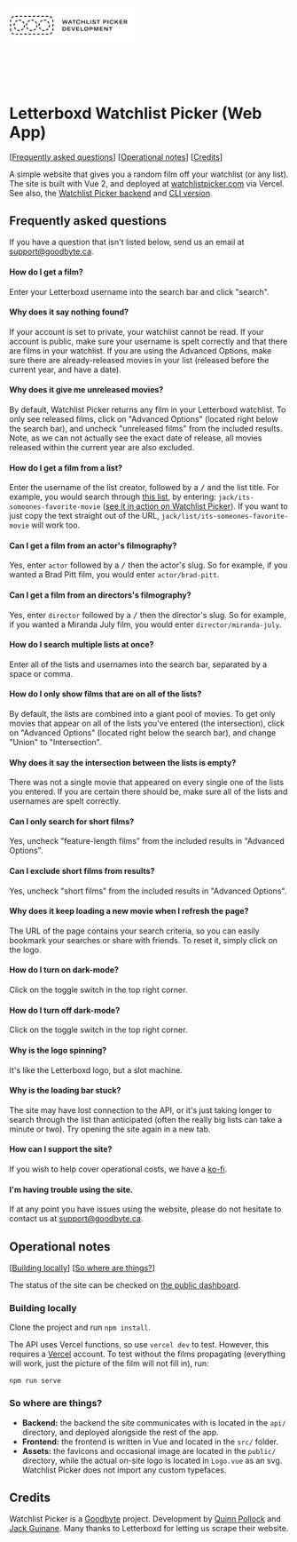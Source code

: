 <a href="https://github.com/GoodbyteCo/Letterboxd-Watchlist-Picker">
  <img width="230" alt="Watchlist Picker Development" src="public/dev-logo.png">
</a>

<br><br><br>

# Letterboxd Watchlist Picker (Web App)

[[Frequently asked questions](#frequently-asked-questions)]
[[Operational notes](#operational-notes)]
[[Credits](#credits)]

A simple website that gives you a random film off your watchlist (or any list).
The site is built with Vue 2, and deployed at
[watchlistpicker.com](https://watchlistpicker.com) via Vercel. See also, the
[Watchlist Picker backend](https://github.com/GoodbyteCo/Watchlist-Picker-Backend)
and [CLI version](https://github.com/HoloPollock/watchlist-picker).

## Frequently asked questions

If you have a question that isn't listed below, send us an email at
[support@goodbyte.ca](mailto:support@goodbyte.ca).

#### How do I get a film?
Enter your Letterboxd username into the search bar and click "search".

#### Why does it say nothing found?
If your account is set to private, your watchlist cannot be read. If your account is
public, make sure your username is spelt correctly and that there are films in your
watchlist. If you are using the Advanced Options, make sure there are already-released
movies in your list (released before the current year, and have a date).

#### Why does it give me unreleased movies?
By default, Watchlist Picker returns any film in your Letterboxd watchlist. To only see
released films, click on "Advanced Options" (located right below the search bar), and
uncheck "unreleased films" from the included results. Note, as we can not actually see
the exact date of release, all movies released within the current year are also excluded.

#### How do I get a film from a list?
Enter the username of the list creator, followed by a <kbd>/</kbd> and the list
title. For example, you would search through
[this list](https://letterboxd.com/jack/list/its-someones-favorite-movie/), 
by entering: `jack/its-someones-favorite-movie`
([see it in action on Watchlist Picker](https://watchlistpicker.com/?u=jack/its-someones-favorite-movie)).
If you want to just copy the text straight out of the URL, `jack/list/its-someones-favorite-movie`
will work too.

#### Can I get a film from an actor's filmography?
Yes, enter `actor` followed by a <kbd>/</kbd> then the actor's slug. So for example,
if you wanted a Brad Pitt film, you would enter `actor/brad-pitt`.

#### Can I get a film from an directors's filmography?
Yes, enter `director` followed by a <kbd>/</kbd> then the director's slug. So for
example, if you wanted a Miranda July film, you would enter `director/miranda-july`.
	
#### How do I search multiple lists at once?
Enter all of the lists and usernames into the search bar, separated by a space or comma.

#### How do I only show films that are on all of the lists?
By default, the lists are combined into a giant pool of movies. To get only movies
that appear on all of the lists you've entered (the intersection), click on "Advanced
Options" (located right below the search bar), and change "Union" to "Intersection".

#### Why does it say the intersection between the lists is empty?
There was not a single movie that appeared on every single one of the lists you entered.
If you are certain there should be, make sure all of the lists and usernames are spelt correctly.

#### Can I only search for short films?
Yes, uncheck "feature-length films" from the included results in "Advanced Options".

#### Can I exclude short films from results?
Yes, uncheck "short films" from the included results in "Advanced Options".

#### Why does it keep loading a new movie when I refresh the page?
The URL of the page contains your search criteria, so you can easily bookmark your
searches or share with friends. To reset it, simply click on the logo.

#### How do I turn on dark-mode?
Click on the toggle switch in the top right corner.

#### How do I turn off dark-mode?
Click on the toggle switch in the top right corner.

#### Why is the logo spinning?
It's like the Letterboxd logo, but a slot machine.

#### Why is the loading bar stuck?
The site may have lost connection to the API, or it's just taking longer to search
through the list than anticipated (often the really big lists can take a minute or
two). Try opening the site again in a new tab.

#### How can I support the site?
If you wish to help cover operational costs, we have a [ko-fi](https://ko-fi.com/goodbyte).

#### I'm having trouble using the site.
If at any point you have issues using the website, please do not hesitate to contact
us at [support@goodbyte.ca](mailto:support@goodbyte.ca).


## Operational notes

[[Building locally](#building-locally)] [[So where are things?](#so-where-are-things)]

The status of the site can be checked on [the public dashboard](https://watchlistpicker.checklyhq.com/).

### Building locally

Clone the project and run `npm install`.

The API uses Vercel functions, so use `vercel dev` to test. However, this requires
a [Vercel](https://vercel.com) account. To test without the films propagating (everything
will work, just the picture of the film will not fill in), run:

```
npm run serve
```

### So where are things?

- **Backend:** the backend the site communicates with is located in the `api/` directory,
  and deployed alongside the rest of the app.
- **Frontend:** the frontend is written in Vue and located in the `src/` folder.
- **Assets:** the favicons and occasional image are located in the `public/` directory,
  while the actual on-site logo is located in `Logo.vue` as an svg. Watchlist Picker
  does not import any custom typefaces.

## Credits

Watchlist Picker is a [Goodbyte](https://goodbyte.ca) project. Development by
[Quinn Pollock](https://github.com/HoloPollock) and [Jack Guinane](https://github.com/qjack001).
Many thanks to Letterboxd for letting us scrape their website. 
